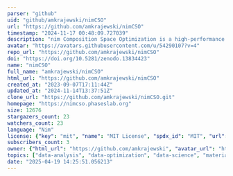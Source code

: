 ```yaml
---
parser: "github"
uid: "github/amkrajewski/nimCSO"
url: "https://github.com/amkrajewski/nimCSO"
timestamp: "2024-11-17 00:48:09.727039"
description: "nim Composition Space Optimization is a high-performance tool leveraging metaprogramming to implement several methods for selecting components (data dimensions) in compositional datasets, as to optimize the data availability and density for applications such as machine learning."
avatar: "https://avatars.githubusercontent.com/u/54290107?v=4"
repo_url: "https://github.com/amkrajewski/nimCSO"
doi: "https://doi.org/10.5281/zenodo.13834423"
name: "nimCSO"
full_name: "amkrajewski/nimCSO"
html_url: "https://github.com/amkrajewski/nimCSO"
created_at: "2023-09-07T17:11:44Z"
updated_at: "2024-11-14T13:37:51Z"
clone_url: "https://github.com/amkrajewski/nimCSO.git"
homepage: "https://nimcso.phaseslab.org"
size: 12676
stargazers_count: 23
watchers_count: 23
language: "Nim"
license: {"key": "mit", "name": "MIT License", "spdx_id": "MIT", "url": "https://api.github.com/licenses/mit", "node_id": "MDc6TGljZW5zZTEz"}
subscribers_count: 3
owner: {"html_url": "https://github.com/amkrajewski", "avatar_url": "https://avatars.githubusercontent.com/u/54290107?v=4", "login": "amkrajewski", "type": "User"}
topics: ["data-analysis", "data-optimization", "data-science", "materials-informatics", "metaprogramming", "nim", "nim-lang"]
date: "2025-04-19 14:25:51.056213"
---
```

